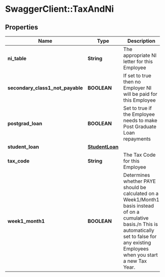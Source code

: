 # SwaggerClient::TaxAndNi

## Properties
Name | Type | Description | Notes
------------ | ------------- | ------------- | -------------
**ni_table** | **String** | The appropriate NI letter for this Employee | 
**secondary_class1_not_payable** | **BOOLEAN** | If set to true then no Employer NI will be paid for this Employee | [optional] 
**postgrad_loan** | **BOOLEAN** | Set to true if the Employee needs to make Post Graduate Loan repayments | [optional] 
**student_loan** | [**StudentLoan**](StudentLoan.md) |  | [optional] 
**tax_code** | **String** | The Tax Code for this Employee | [optional] 
**week1_month1** | **BOOLEAN** | Determines whether PAYE should be calculated on a Week1/Month1 basis instead of on a cumulative basis./n  This is automatically set to false for any existing Employees when you start a new Tax Year. | [optional] 

